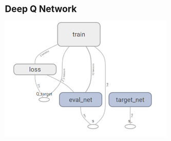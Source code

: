 # Deep Q Network

![](https://github.com/LuoJiaji/Reinforcement-Learning/blob/master/Deep%20Q%20Network/2017-6-28-3.png)
